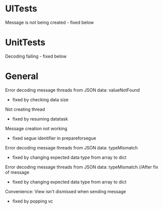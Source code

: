# UITests
Message is not being created - fixed below

# UnitTests
Decoding failing - fixed below

# General
Error decoding message threads from JSON data: valueNotFound
- fixed by checking data size

Not creating thread
- fixed by resuming datatask

Message creation not working
- fixed segue identifier in prepareforsegue

Error decoding message threads from JSON data: typeMismatch
- fixed by changing expected data type from array to dict

Error decoding message threads from JSON data: typeMismatch //After fix of message
- fixed by changing expected data type from array to dict

Convenience: View isn't dismissed when sending message
- fixed by popping vc
